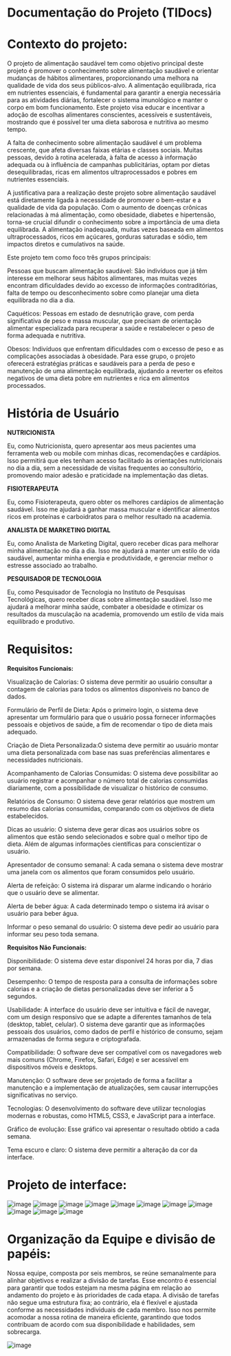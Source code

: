 # Documentação do Projeto (TIDocs)

# Contexto do projeto:

O projeto de alimentação saudável tem como objetivo principal deste projeto é promover o conhecimento sobre alimentação saudável e orientar mudanças de hábitos alimentares, proporcionando uma melhora na qualidade de vida dos seus públicos-alvo. A alimentação equilibrada, rica em nutrientes essenciais, é fundamental para garantir a energia necessária para as atividades diárias, fortalecer o sistema imunológico e manter o corpo em bom funcionamento. Este projeto visa educar e incentivar a adoção de escolhas alimentares conscientes, acessíveis e sustentáveis, mostrando que é possível ter uma dieta saborosa e nutritiva ao mesmo tempo.

A falta de conhecimento sobre alimentação saudável é um problema crescente, que afeta diversas faixas etárias e classes sociais. Muitas pessoas, devido à rotina acelerada, à falta de acesso à informação adequada ou à influência de campanhas publicitárias, optam por dietas desequilibradas, ricas em alimentos ultraprocessados e pobres em nutrientes essenciais.

A justificativa para a realização deste projeto sobre alimentação saudável está diretamente ligada à necessidade de promover o bem-estar e a qualidade de vida da população. Com o aumento de doenças crônicas relacionadas à má alimentação, como obesidade, diabetes e hipertensão, torna-se crucial difundir o conhecimento sobre a importância de uma dieta equilibrada. A alimentação inadequada, muitas vezes baseada em alimentos ultraprocessados, ricos em açúcares, gorduras saturadas e sódio, tem impactos diretos e cumulativos na saúde.

Este projeto tem como foco três grupos principais:

Pessoas que buscam alimentação saudável: São indivíduos que já têm interesse em melhorar seus hábitos alimentares, mas muitas vezes encontram dificuldades devido ao excesso de informações contraditórias, falta de tempo ou desconhecimento sobre como planejar uma dieta equilibrada no dia a dia.

Caquéticos: Pessoas em estado de desnutrição grave, com perda significativa de peso e massa muscular, que precisam de orientação alimentar especializada para recuperar a saúde e restabelecer o peso de forma adequada e nutritiva.

Obesos: Indivíduos que enfrentam dificuldades com o excesso de peso e as complicações associadas à obesidade. Para esse grupo, o projeto oferecerá estratégias práticas e saudáveis para a perda de peso e manutenção de uma alimentação equilibrada, ajudando a reverter os efeitos negativos de uma dieta pobre em nutrientes e rica em alimentos processados.

# História de Usuário

**NUTRICIONISTA**

Eu, como Nutricionista, quero apresentar aos meus pacientes uma ferramenta web ou mobile com minhas dicas, recomendações e cardápios. Isso permitirá que eles tenham acesso facilitado às orientações nutricionais no dia a dia, sem a necessidade de visitas frequentes ao consultório, promovendo maior adesão e praticidade na implementação das dietas.

**FISIOTERAPEUTA**

Eu, como Fisioterapeuta, quero obter os melhores cardápios de alimentação saudável. Isso me ajudará a ganhar massa muscular e identificar alimentos ricos em proteínas e carboidratos para o melhor resultado na academia.

**ANALISTA DE MARKETING DIGITAL**

Eu, como Analista de Marketing Digital, quero receber dicas para melhorar minha alimentação no dia a dia. Isso me ajudará a manter um estilo de vida saudável, aumentar minha energia e produtividade, e gerenciar melhor o estresse associado ao trabalho.

**PESQUISADOR DE TECNOLOGIA**

Eu, como Pesquisador de Tecnologia no Instituto de Pesquisas Tecnológicas, quero receber dicas sobre alimentação saudável. Isso me ajudará a melhorar minha saúde, combater a obesidade e otimizar os resultados da musculação na academia, promovendo um estilo de vida mais equilibrado e produtivo.

# Requisitos:

**Requisitos Funcionais:**

Visualização de Calorias: 
O sistema deve permitir ao usuário consultar a contagem de calorias para todos os alimentos disponíveis no banco de dados.

Formulário de Perfil de Dieta: 
Após o primeiro login, o sistema deve apresentar um formulário para que o usuário possa fornecer informações pessoais e objetivos de saúde, a fim de recomendar o tipo de dieta mais adequado.

Criação de Dieta Personalizada:O sistema deve permitir ao usuário montar uma dieta personalizada com base nas suas preferências alimentares e necessidades nutricionais.

Acompanhamento de Calorias Consumidas: 
O sistema deve possibilitar ao usuário registrar e acompanhar o número total de calorias consumidas diariamente, com a possibilidade de visualizar o histórico de consumo.

Relatórios de Consumo: 
O sistema deve gerar relatórios que mostrem um resumo das calorias consumidas, comparando com os objetivos de dieta estabelecidos.

Dicas ao usuário: 
O sistema deve gerar dicas aos usuários sobre os alimentos que estão sendo selecionados e sobre qual o melhor tipo de dieta. Além de algumas informações científicas para conscientizar o usuário.

Apresentador de consumo semanal:
A cada semana o sistema deve mostrar uma janela com os alimentos que foram consumidos pelo usuário.

Alerta de refeição:
O sistema irá disparar um alarme indicando o horário que o usuário deve se alimentar.

Alerta de beber água:
A cada determinado tempo o sistema irá avisar o usuário para beber água.

Informar o peso semanal do usuário:
O sistema deve pedir ao usuário para informar seu peso toda semana.

**Requisitos Não Funcionais:**

Disponibilidade:
O sistema deve estar disponível 24 horas por dia, 7 dias por semana.

Desempenho:
O tempo de resposta para a consulta de informações sobre calorias e a criação de dietas personalizadas deve ser inferior a 5 segundos.

Usabilidade:
A interface do usuário deve ser intuitiva e fácil de navegar, com um design responsivo que se adapte a diferentes tamanhos de tela (desktop, tablet, celular).
O sistema deve garantir que as informações pessoais dos usuários, como dados de perfil e histórico de consumo, sejam armazenadas de forma segura e criptografada.

Compatibilidade:
O software deve ser compatível com os navegadores web mais comuns (Chrome, Firefox, Safari, Edge) e ser acessível em dispositivos móveis e desktops.

Manutenção:
O software deve ser projetado de forma a facilitar a manutenção e a implementação de atualizações, sem causar interrupções significativas no serviço.

Tecnologias:
O desenvolvimento do software deve utilizar tecnologias modernas e robustas, como HTML5, CSS3, e JavaScript para a interface.

Gráfico de evolução:
Esse gráfico vai apresentar o resultado obtido a cada semana.

Tema escuro e claro:
O sistema deve permitir a alteração da cor da interface.

# Projeto de interface:

![image](https://github.com/user-attachments/assets/2863a724-9be5-435d-a9ac-9ae93dcc9eb9)
![image](https://github.com/user-attachments/assets/7853a72e-e9fe-4d70-baf2-e90cf2dce7d1)
![image](https://github.com/user-attachments/assets/f3505ccb-fee3-4c21-b265-ee1728941229)
![image](https://github.com/user-attachments/assets/a1fd55f8-b498-4d3c-8c2c-3d314592e92e)
![image](https://github.com/user-attachments/assets/9b527631-0347-4803-b9ea-27554b763e68)
![image](https://github.com/user-attachments/assets/827006ad-e9f5-4d5b-80e6-8e9bc1aa634c)
![image](https://github.com/user-attachments/assets/7b0efae7-dde0-4b33-807a-9d72be3cf320)
![image](https://github.com/user-attachments/assets/3cdf0e94-d74f-4c15-8139-f1d9c60e7b7b)
![image](https://github.com/user-attachments/assets/0d0665f9-24e0-4d20-97f5-b2448499fe7c)
![image](https://github.com/user-attachments/assets/cabb9e1f-49af-48c7-9fc8-8539e39d9a64)
![image](https://github.com/user-attachments/assets/cacd932a-e427-4eab-8463-5d33198dac7d)

# Organização da Equipe e divisão de papéis:

Nossa equipe, composta por seis membros, se reúne semanalmente para alinhar objetivos e realizar a divisão de tarefas. Esse encontro é essencial para garantir que todos estejam na mesma página em relação ao andamento do projeto e às prioridades de cada etapa. A divisão de tarefas não segue uma estrutura fixa; ao contrário, ela é flexível e ajustada conforme as necessidades individuais de cada membro. Isso nos permite acomodar a nossa rotina de maneira eficiente, garantindo que todos contribuam de acordo com sua disponibilidade e habilidades, sem sobrecarga.


![image](https://github.com/user-attachments/assets/b86f60c3-94d2-491e-9db1-a48f9b031d96)
